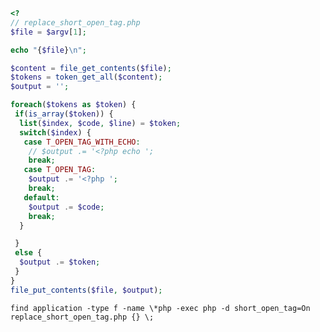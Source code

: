 ~~~ php
<?
// replace_short_open_tag.php
$file = $argv[1];

echo "{$file}\n";

$content = file_get_contents($file);
$tokens = token_get_all($content);
$output = '';

foreach($tokens as $token) {
 if(is_array($token)) {
  list($index, $code, $line) = $token;
  switch($index) {
   case T_OPEN_TAG_WITH_ECHO:
    // $output .= '<?php echo ';
    break;
   case T_OPEN_TAG:
    $output .= '<?php ';
    break;
   default:
    $output .= $code;
    break;
  }

 }
 else {
  $output .= $token;
 }
}
file_put_contents($file, $output);
~~~



    find application -type f -name \*php -exec php -d short_open_tag=On replace_short_open_tag.php {} \;
    

